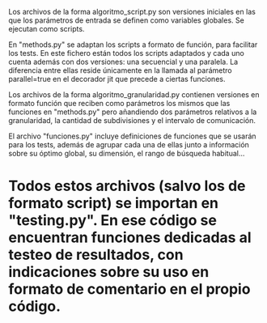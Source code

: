 Los archivos de la forma algoritmo_script.py son versiones iniciales en las que los parámetros de entrada se definen como variables globales. Se ejecutan como scripts.

En "methods.py" se adaptan los scripts a formato de función, para facilitar los tests. En este fichero están todos los scripts adaptados y cada uno cuenta además con dos versiones: una secuencial y una paralela. La diferencia entre ellas reside únicamente en la llamada al parámetro parallel=true en el decorador jit que precede a ciertas funciones.

Los archivos de la forma algoritmo_granularidad.py contienen versiones en formato función que reciben como parámetros los mismos que las funciones en "methods.py" pero añandiendo dos parámetros relativos a la granularidad, la cantidad de subdivisiones y el intervalo de comunicación. 

El archivo "funciones.py" incluye definiciones de funciones que se usarán para los tests, además de agrupar cada una de ellas junto a información sobre su óptimo global, su dimensión, el rango de búsqueda habitual... 
# Todos estos archivos (salvo los de formato script) se importan en "testing.py". En ese código se encuentran funciones dedicadas al testeo de resultados, con indicaciones sobre su uso en formato de comentario en el propio código.
